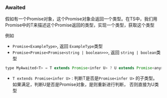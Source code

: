 ### Awaited

假如有一个Promise对象，这个Promise对象会返回一个类型。在TS中，我们用Promise中的T来描述这个Promise返回的类型，实现一个类型，获取这个类型

例如

* `Promise<ExampleType>`, 返回 `ExampleType`类型
* `Promise<Promise<Promise<string | boolean>>>`, 返回 `string | boolean`类型

```javascript
type MyAwaited<T> = T extends Promise<infer U> ? U extends Promise<any> ? MyAwaited<U> : U : never
```

* `T extends Promise<infer U>` : 判断T是否是`Promise<infer U>` 的子类型。 如果满足，判断U是否是Promise对象，是则重新进行判断， 否则直接为U类型
